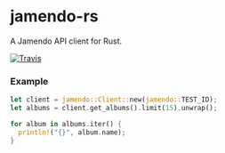 # jamendo-rs

A Jamendo API client for Rust.

[![Travis](https://img.shields.io/travis/jgillich/jamendo-rs.svg?style=flat-square)](https://travis-ci.org/jgillich/jamendo-rs)

### Example

```rust
let client = jamendo::Client::new(jamendo::TEST_ID);
let albums = client.get_albums().limit(15).unwrap();

for album in albums.iter() {
  println!("{}", album.name);
}
```
